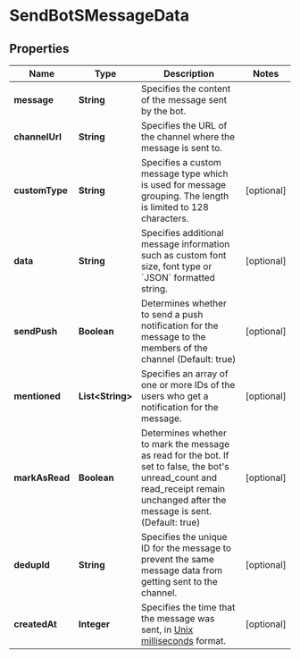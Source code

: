 

# SendBotSMessageData


## Properties

| Name | Type | Description | Notes |
|------------ | ------------- | ------------- | -------------|
|**message** | **String** | Specifies the content of the message sent by the bot. |  |
|**channelUrl** | **String** | Specifies the URL of the channel where the message is sent to. |  |
|**customType** | **String** | Specifies a custom message type which is used for message grouping. The length is limited to 128 characters. |  [optional] |
|**data** | **String** | Specifies additional message information such as custom font size, font type or &#x60;JSON&#x60; formatted string. |  [optional] |
|**sendPush** | **Boolean** | Determines whether to send a push notification for the message to the members of the channel (Default: true) |  [optional] |
|**mentioned** | **List&lt;String&gt;** | Specifies an array of one or more IDs of the users who get a notification for the message. |  [optional] |
|**markAsRead** | **Boolean** | Determines whether to mark the message as read for the bot. If set to false, the bot&#39;s unread_count and read_receipt remain unchanged after the message is sent. (Default: true) |  [optional] |
|**dedupId** | **String** | Specifies the unique ID for the message to prevent the same message data from getting sent to the channel. |  [optional] |
|**createdAt** | **Integer** | Specifies the time that the message was sent, in [Unix milliseconds](/docs/chat/v3/platform-api/guides/miscellaneous#2-timestamps) format. |  [optional] |



